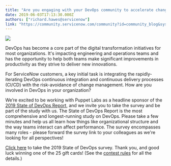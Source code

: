 ```yaml
---
title: "Are you engaging with your DevOps community to accelerate change"
date: 2019-06-03T17:13:30.000Z
authors: ["richard.hawes@servicenow"]
link: "https://community.servicenow.com/community?id=community_blog&sys_id=79a81eb9db717b00e0e80b55ca9619d9"
---
```

<p><img style="max-width: 100%; max-height: 480px;" src="https://community.servicenow.com/5d385ef5db717b00e0e80b55ca9619b7.iix" /></p>
<p>DevOps has become a core part of the digital transformation initiatives for most organizations. It&#39;s impacting engineering and operations teams and has the opportunity to help both teams make significant improvements in productivity as they strive to deliver new innovations.</p>
<p>For ServiceNow customers, a key initial task is integrating the rapidly-iterating DevOps continuous integration and continuous delivery processes (CI/CD) with the risk-avoidance of change management. How are you involved in DevOps in your organization?</p>
<p>We’re excited to be working with Puppet Labs as a headline sponsor of the <a title="State of DevOps report" href="https://polls.onresearch.net/xsurvey/19JT001/19JT001T1/Survey.aspx?sc&#61;servicenow" target="_blank" rel="noopener noreferrer nofollow">2019 State of DevOps Report</a>, and we invite you to take the survey and be part of the study with us. The State of DevOps Report is the most comprehensive and longest-running study on DevOps. Please take a few minutes and help us all learn how things like organizational structure and the way teams interact can affect performance. The survey encompasses many roles - please forward the survey link to your colleagues as we&#39;re looking for all perspectives!</p>
<p><a title="State of DevOps survey" href="https://polls.onresearch.net/xsurvey/19JT001/19JT001T1/Survey.aspx?sc&#61;servicenow" target="_blank" rel="noopener noreferrer nofollow">Click here</a> to take the 2019 State of DevOps survey. Thank you, and good luck winning one of the 25 gift cards! (See the <a title="Contest Rules" href="https://puppet.com/2019-devops-survey-rules" target="_blank" rel="noopener noreferrer nofollow">contest rules</a> for all the details.) </p>